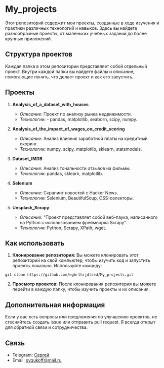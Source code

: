 # My_projects

Этот репозиторий содержит мои проекты, созданные в ходе изучения и практики различных технологий и навыков. Здесь вы найдете разнообразные проекты, от маленьких учебных заданий до более крупных приложений.

## Структура проектов

Каждая папка в этом репозитории представляет собой отдельный проект. Внутри каждой папки вы найдете файлы и описание, помогающие понять, что делает проект и как его запустить.

## Проекты

1. **Analysis_of_a_dataset_with_houses**
   - *Описание:* Проект по анализу рынка недвижимости.
   - *Технологии:* - pandas, matplotlib, seaborn, scipy, numpy.

2. **Analysis_of_the_impact_of_wages_on_credit_scoring**
   - *Описание:* Анализ влияния заработной платы на кредитный скоринг.
   - *Технологии:* numpy, scipy, matplotlib, sklearn, statsmodels.

3. **Dataset_IMDB**
   - *Описание:* Анализ тональности отзывов на фильмы.
   - *Технологии:* pandas, sklearn, matplotlib.

4. **Selenium**
   - *Описание:* Скрапинг новостей с Hacker News.
   - *Технологии:* Selenium, BeautifulSoup, CSS-селекторы. 
   
5. **Unsplash_Scrapy**
   - *Описание:* "Проект представляет собой веб-паука, написанного на Python с использованием фреймворка Scrapy".
   - *Технологии:* Python, Scrapy, XPath, wget.     
## Как использовать

1. **Клонирование репозитория:** Вы можете клонировать этот репозиторий на свой компьютер, чтобы изучить код и запустить проекты локально. Используйте команду:

```
git clone https://github.com/eghrthrjdtsed/My_projects.git
```

2. **Просмотр проектов:** После клонирования репозитория вы можете перейти в каждую папку, чтобы изучить проекты и их описания.

## Дополнительная информация

Если у вас есть вопросы или предложения по улучшению проектов, не стесняйтесь создать issue или отправить pull request. Я всегда открыт для обратной связи и сотрудничества.

## Связь

- Telegram: [Сергей](https://t.me/Gukov_Sergey)
- Email: svgukoff@mail.ru

